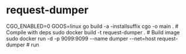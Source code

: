 # request-dumper

CGO_ENABLED=0 GOOS=linux go build -a -installsuffix cgo -o main . # Compile with deps
sudo docker build -t request-dumper . # Build image
sudo docker run -d -p 9099:9099 --name dumper --net=host request-dumper # run
